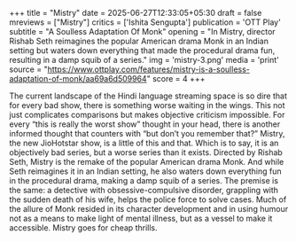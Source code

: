 +++
title = "Mistry"
date = 2025-06-27T12:33:05+05:30
draft = false
mreviews = ["Mistry"]
critics = ['Ishita Sengupta']
publication = 'OTT Play'
subtitle = "A Soulless Adaptation Of Monk"
opening = "In Mistry, director Rishab Seth reimagines the popular American drama Monk in an Indian setting but waters down everything that made the procedural drama fun, resulting in a damp squib of a series."
img = 'mistry-3.png'
media = 'print'
source = "https://www.ottplay.com/features/mistry-is-a-soulless-adaptation-of-monk/aa69a6d509964"
score = 4
+++

The current landscape of the Hindi language streaming space is so dire that for every bad show, there is something worse waiting in the wings. This not just complicates comparisons but makes objective criticism impossible. For every “this is really the worst show” thought in your head, there is another informed thought that counters with “but don’t you remember that?” Mistry, the new JioHotstar show, is a little of this and that. Which is to say, it is an objectively bad series, but a worse series than it exists. Directed by Rishab Seth, Mistry is the remake of the popular American drama Monk. And while Seth reimagines it in an Indian setting, he also waters down everything fun in the procedural drama, making a damp squib of a series. The premise is the same: a detective with obsessive-compulsive disorder, grappling with the sudden death of his wife, helps the police force to solve cases. Much of the allure of Monk resided in its character development and in using humour not as a means to make light of mental illness, but as a vessel to make it accessible. Mistry goes for cheap thrills.
